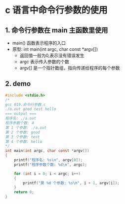 # c 语言中命令行参数的使用

## 1. 命令行参数在 main 主函数里使用

- main() 函数表示程序的入口
- 原型: int main(int argc, char const *argv[])
  - 返回值一般为0,表示没有错误发生
  - argc 表示传入参数的个数
  - argv[] 是一个指针数组，指向传递给程序的每个参数


## 2. demo

```c
#include <stdio.h>
/*
gcc 019.命令行参数.c
./a.out good test hello
=== output ===
程序名: ./a.out
程序参数个数: 4
第 1 个参数: ./a.out
第 2 个参数: good
第 3 个参数: test
第 4 个参数: hello
*/
int main(int argc, char const *argv[])
{
    printf("程序名: %s\n", argv[0]);
    printf("程序参数个数: %d\n", argc);

    for (int i = 0; i < argc; i++)
    {
        printf("第 %d 个参数: %s\n", i + 1, argv[i]);
    }
    return 0;
}

```